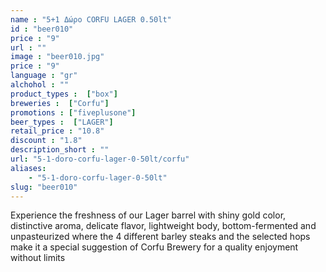 ```yaml
---
name : "5+1 Δώρο CORFU LAGER 0.50lt"
id : "beer010"
price : "9"
url : ""
image : "beer010.jpg"
price : "9"
language : "gr"
alchohol : ""
product_types :  ["box"]
breweries :  ["Corfu"]
promotions : ["fiveplusone"]
beer_types :  ["LAGER"]
retail_price : "10.8"
discount : "1.8"
description_short : ""
url: "5-1-doro-corfu-lager-0-50lt/corfu"
aliases: 
    - "5-1-doro-corfu-lager-0-50lt"
slug: "beer010"
---
```


Experience the freshness of our Lager barrel with shiny gold color, distinctive aroma, delicate flavor, lightweight body, bottom-fermented and unpasteurized where the 4 different barley steaks and the selected hops make it a special suggestion of Corfu Brewery for a quality enjoyment without limits